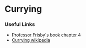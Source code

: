 # Currying

### Useful Links
- [Professor Frisby's book chapter 4](https://mostly-adequate.gitbook.io/mostly-adequate-guide/ch04)
- [Currying wikipedia](https://pt.wikipedia.org/wiki/Currying)